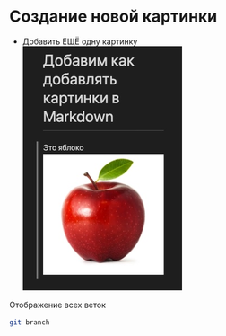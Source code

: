 # Создание новой картинки

* Добавить ЕЩЁ одну картинку
![Яблоко](apple.jpg)

Отображение всех веток
```sh
git branch
```
